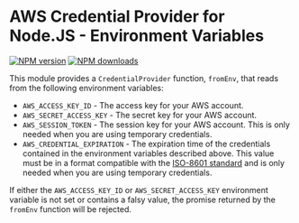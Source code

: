 # AWS Credential Provider for Node.JS - Environment Variables

[![NPM version](https://img.shields.io/npm/v/@aws-sdk/credential-provider-env/rc.svg)](https://www.npmjs.com/package/@aws-sdk/credential-provider-env)
[![NPM downloads](https://img.shields.io/npm/dm/@aws-sdk/credential-provider-env.svg)](https://www.npmjs.com/package/@aws-sdk/credential-provider-env)

This module provides a `CredentialProvider` function, `fromEnv`, that reads from
the following environment variables:

- `AWS_ACCESS_KEY_ID` - The access key for your AWS account.
- `AWS_SECRET_ACCESS_KEY` - The secret key for your AWS account.
- `AWS_SESSION_TOKEN` - The session key for your AWS account. This is only
  needed when you are using temporary credentials.
- `AWS_CREDENTIAL_EXPIRATION` - The expiration time of the credentials contained
  in the environment variables described above. This value must be in a format
  compatible with the [ISO-8601 standard](https://en.wikipedia.org/wiki/ISO_8601)
  and is only needed when you are using temporary credentials.

If either the `AWS_ACCESS_KEY_ID` or `AWS_SECRET_ACCESS_KEY` environment
variable is not set or contains a falsy value, the promise returned by the
`fromEnv` function will be rejected.
